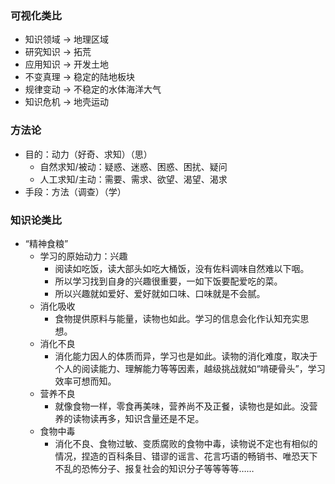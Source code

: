 ### 可视化类比
- 知识领域 -> 地理区域
- 研究知识 -> 拓荒
- 应用知识 -> 开发土地
- 不变真理 -> 稳定的陆地板块 
- 规律变动 -> 不稳定的水体海洋大气
- 知识危机 -> 地壳运动

### 方法论
- 目的：动力（好奇、求知）（思）
  - 自然求知/被动：疑惑、迷惑、困惑、困扰、疑问
  - 人工求知/主动：需要、需求、欲望、渴望、渴求
- 手段：方法（调查）（学）

### 知识论类比
- “精神食粮”
  - 学习的原始动力：兴趣
    - 阅读如吃饭，读大部头如吃大桶饭，没有佐料调味自然难以下咽。
    - 所以学习找到自身的兴趣很重要，一如下饭要配爱吃的菜。
    - 所以兴趣就如爱好、爱好就如口味、口味就是不会腻。
  - 消化吸收
    - 食物提供原料与能量，读物也如此。学习的信息会化作认知充实思想。
  - 消化不良
    - 消化能力因人的体质而异，学习也是如此。读物的消化难度，取决于个人的阅读能力、理解能力等等因素，越级挑战就如“啃硬骨头”，学习效率可想而知。
  - 营养不良
    - 就像食物一样，零食再美味，营养尚不及正餐，读物也是如此。没营养的读物读再多，知识含量还是不足。
  - 食物中毒
    - 消化不良、食物过敏、变质腐败的食物中毒，读物说不定也有相似的情况，捏造的百科条目、错谬的谣言、花言巧语的畅销书、唯恐天下不乱的恐怖分子、报复社会的知识分子等等等等……
